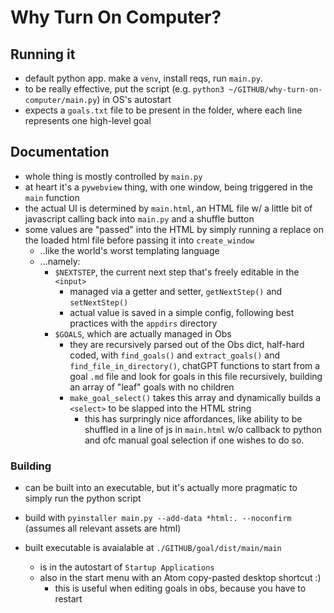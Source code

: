 # Why Turn On Computer?

## Running it

- default python app. make a `venv`, install reqs, run `main.py`.
- to be really effective, put the script (e.g. `python3 ~/GITHUB/why-turn-on-computer/main.py`) in OS's autostart
- expects a `goals.txt` file to be present in the folder, where each line represents one high-level goal


## Documentation


- whole thing is mostly controlled by `main.py`
- at heart it's a `pywebview` thing, with one window, being triggered in the `main` function
- the actual UI is determined by `main.html`, an HTML file w/ a little bit of javascript calling back into `main.py` and a shuffle button
- some values are "passed" into the HTML by simply running a replace on the loaded html file before passing it into `create_window`
    - ..like the world's worst templating language
    - ...namely:
        - `$NEXTSTEP`, the current next step that's freely editable in the `<input>` 
            - managed via a getter and setter, `getNextStep()` and `setNextStep()`
            - actual value is saved in a simple config, following best practices with the `appdirs` directory
        - `$GOALS`, which are actually managed in Obs
            - they are recursively parsed out of the Obs dict, half-hard coded, with `find_goals()` and `extract_goals()` and `find_file_in_directory()`, chatGPT functions to start from a goal `.md` file and look for goals in this file recursively, building an array of "leaf" goals with no children
            - `make_goal_select()` takes this array and dynamically builds a `<select>` to be slapped into the HTML string
                - this has surpringly nice affordances, like ability to be shuffled in a line of js in `main.html` w/o callback to python and ofc manual goal selection if one wishes to do so.


### Building

- can be built into an executable, but it's actually more pragmatic to simply run the python script 


- build with `pyinstaller main.py --add-data *html:. --noconfirm` (assumes all relevant assets are html)
- built executable is avaialable at `./GITHUB/goal/dist/main/main`
    - is in the autostart of `Startup Applications`
    - also in the start menu with an Atom copy-pasted desktop shortcut :)
        - this is useful when editing goals in obs, because you have to restart
